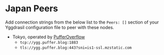 # Japan Peers

Add connection strings from the below list to the `Peers: []` section of your
Yggdrasil configuration file to peer with these nodes.

* Tokyo, operated by [PufferOverflow](https://puffer.blog/)
  * `tcp://ygg.puffer.blog:1883`
  * `tls://ygg.puffer.blog:443?sni=is1-ssl.mzstatic.com`
